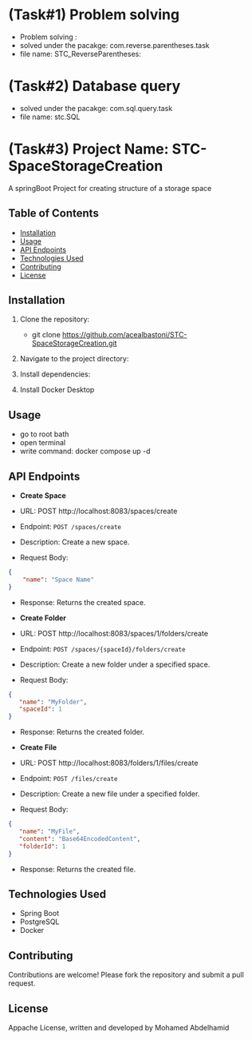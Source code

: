 # (Task#1)  Problem solving
- Problem solving :
- solved under the pacakge: com.reverse.parentheses.task
- file name: STC_ReverseParentheses:
 
# (Task#2)  Database query
- solved under the pacakge: com.sql.query.task
- file name: stc.SQL

# (Task#3) Project Name: STC-SpaceStorageCreation

 A springBoot Project for creating structure of a storage space 

## Table of Contents

- [Installation](#installation)
- [Usage](#usage)
- [API Endpoints](#api-endpoints)
- [Technologies Used](#technologies-used)
- [Contributing](#contributing)
- [License](#license)

## Installation

1. Clone the repository:

    - git clone https://github.com/acealbastoni/STC-SpaceStorageCreation.git

    
2. Navigate to the project directory:


3. Install dependencies:

4. Install Docker Desktop

## Usage

  - go to root bath 
  - open terminal 
  - write command: docker compose up -d

## API Endpoints

- **Create Space**

- URL: POST http://localhost:8083/spaces/create

- Endpoint: `POST /spaces/create`
- Description: Create a new space.
- Request Body:
 ```json
{
     "name": "Space Name"
}
 ```
- Response: Returns the created space.

- **Create Folder**
- URL: POST http://localhost:8083/spaces/1/folders/create
- Endpoint: `POST /spaces/{spaceId}/folders/create`
- Description: Create a new folder under a specified space.
- Request Body:
 ```json
{
    "name": "MyFolder",
    "spaceId": 1 
}

 ```
- Response: Returns the created folder.

- **Create File**
- URL: POST http://localhost:8083/folders/1/files/create
- Endpoint: `POST /files/create`
- Description: Create a new file under a specified folder.
- Request Body:
 ```json
{
    "name": "MyFile",
    "content": "Base64EncodedContent",
    "folderId": 1
}
 ```
- Response: Returns the created file.

## Technologies Used

- Spring Boot
- PostgreSQL
- Docker

## Contributing

Contributions are welcome! Please fork the repository and submit a pull request.

## License

Appache License, written and developed by Mohamed Abdelhamid


